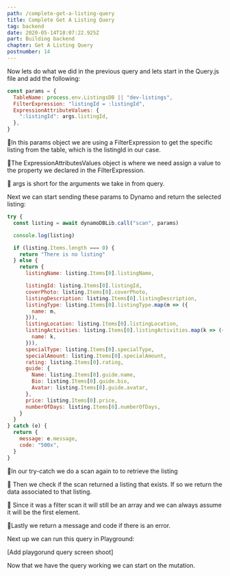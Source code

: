```yaml
---
path: /complete-get-a-listing-query
title: Complete Get A Listing Query
tag: backend
date: 2020-05-14T18:07:22.925Z
part: Building backend
chapter: Get A Listing Query
postnumber: 14
---
```


Now lets do what we did in the previous query and lets start in the Query.js file and add the following:

```javascript
const params = {
  TableName: process.env.ListingsDB || "dev-listings",
  FilterExpression: "listingId = :listingId",
  ExpressionAttributeValues: {
    ":listingId": args.listingId,
  },
}
```

🍕In this params object we are using a FilterExpression to get the specific listing from the table, which is the listingId in our case.

🍕The ExpressionAttributesValues object is where we need assign a value to the property we declared in the FilterExpression.

🍕 args is short for the arguments we take in from query.

Next we can start sending these params to Dynamo and return the selected listing:

```javascript
try {
  const listing = await dynamoDBLib.call("scan", params)

  console.log(listing)

  if (listing.Items.length === 0) {
    return "There is no listing"
  } else {
    return {
      listingName: listing.Items[0].listingName,

      listingId: listing.Items[0].listingId,
      coverPhoto: listing.Items[0].coverPhoto,
      listingDescription: listing.Items[0].listingDescription,
      listingType: listing.Items[0].listingType.map(m => ({
        name: m,
      })),
      listingLocation: listing.Items[0].listingLocation,
      listingActivities: listing.Items[0].listingActivities.map(k => ({
        name: k,
      })),
      specialType: listing.Items[0].specialType,
      specialAmount: listing.Items[0].specialAmount,
      rating: listing.Items[0].rating,
      guide: {
        Name: listing.Items[0].guide.name,
        Bio: listing.Items[0].guide.bio,
        Avatar: listing.Items[0].guide.avatar,
      },
      price: listing.Items[0].price,
      numberOfDays: listing.Items[0].numberOfDays,
    }
  }
} catch (e) {
  return {
    message: e.message,
    code: "500x",
  }
}
```

🍕In our try-catch we do a scan again to to retrieve the listing

🍕 Then we check if the scan returned a listing that exists. If so we return the data associated to that listing.

🍕 Since it was a filter scan it will still be an array and we can always assume it will be the first element.

🍕Lastly we return a message and code if there is an error.

Next up we can run this query in Playground:

\[Add playgorund query screen shoot]

Now that we have the query working we can start on the mutation.
